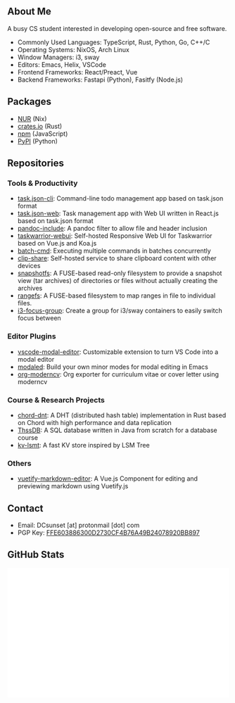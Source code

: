 ## About Me

A busy CS student interested in developing open-source and free software.

- Commonly Used Languages: TypeScript, Rust, Python, Go, C++/C
- Operating Systems: NixOS, Arch Linux
- Window Managers: i3, sway
- Editors: Emacs, Helix, VSCode
- Frontend Frameworks: React/Preact, Vue
- Backend Frameworks: Fastapi (Python), Fasitfy (Node.js)

## Packages

- [NUR](https://nur.nix-community.org/repos/dcsunset/) (Nix)
- [crates.io](https://crates.io/users/DCsunset) (Rust)
- [npm](https://www.npmjs.com/~dcsunset) (JavaScript)
- [PyPI](https://pypi.org/user/DCsunset/) (Python)

## Repositories

### Tools & Productivity

- [task.json-cli](https://github.com/task-json/task.json-cli): Command-line todo management app based on task.json format 
- [task.json-web](https://github.com/task-json/task.json-web): Task management app with Web UI written in React.js based on task.json format
- [pandoc-include](https://github.com/DCsunset/pandoc-include): A pandoc filter to allow file and header inclusion
- [taskwarrior-webui](https://github.com/DCsunset/taskwarrior-webui): Self-hosted Responsive Web UI for Taskwarrior based on Vue.js and Koa.js
- [batch-cmd](https://github.com/DCsunset/batch-cmd): Executing multiple commands in batches concurrently
- [clip-share](https://github.com/DCsunset/clip-share): Self-hosted service to share clipboard content with other devices
- [snapshotfs](https://github.com/DCsunset/snapshotfs): A FUSE-based read-only filesystem to provide a snapshot view (tar archives) of directories or files without actually creating the archives
- [rangefs](https://github.com/DCsunset/rangefs): A FUSE-based filesystem to map ranges in file to individual files.
- [i3-focus-group](https://github.com/DCsunset/i3-focus-group): Create a group for i3/sway containers to easily switch focus between 

### Editor Plugins

- [vscode-modal-editor](https://github.com/DCsunset/vscode-modal-editor): Customizable extension to turn VS Code into a modal editor
- [modaled](https://github.com/DCsunset/modaled): Build your own minor modes for modal editing in Emacs
- [org-moderncv](https://github.com/DCsunset/org-moderncv): Org exporter for curriculum vitae or cover letter using moderncv 

### Course & Research Projects

- [chord-dnt](https://github.com/DCsunset/chord-dht): A DHT (distributed hash table) implementation in Rust based on Chord with high performance and data replication
- [ThssDB](https://github.com/DCsunset/ThssDB): A SQL database written in Java from scratch for a database course
- [kv-lsmt](https://github.com/DCsunset/kv-lsmt): A fast KV store inspired by LSM Tree 

### Others

- [vuetify-markdown-editor](https://github.com/DCsunset/vuetify-markdown-editor): A Vue.js Component for editing and previewing markdown using Vuetify.js 

## Contact

* Email: DCsunset [at] protonmail [dot] com
* PGP Key: [FFE603886300D2730CF4B76A49B24078920BB897](https://keys.openpgp.org/vks/v1/by-fingerprint/FFE603886300D2730CF4B76A49B24078920BB897)

## GitHub Stats

![DCsunset's github stats](https://raw.githubusercontent.com/DCsunset/github-stats/master/generated/overview.svg#gh-dark-mode-only)
